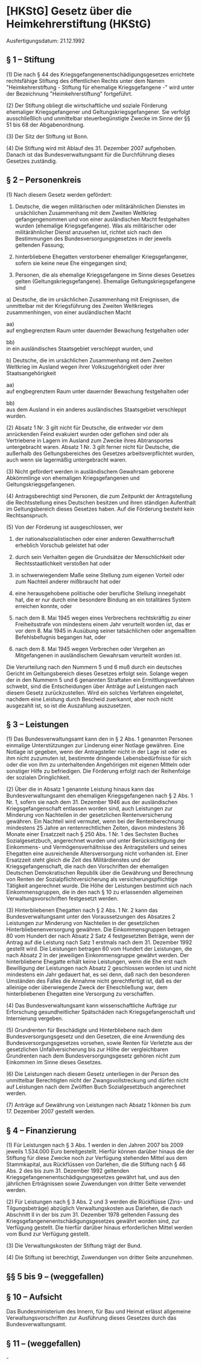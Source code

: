 # [HKStG] Gesetz über die Heimkehrerstiftung  (HKStG)

Ausfertigungsdatum: 21.12.1992

 

## § 1 – Stiftung

(1) Die nach § 44 des Kriegsgefangenenentschädigungsgesetzes errichtete rechtsfähige Stiftung des öffentlichen Rechts unter dem Namen "Heimkehrerstiftung - Stiftung für ehemalige Kriegsgefangene -" wird unter der Bezeichnung "Heimkehrerstiftung" fortgeführt.

(2) Der Stiftung obliegt die wirtschaftliche und soziale Förderung ehemaliger Kriegsgefangener und Geltungskriegsgefangener. Sie verfolgt ausschließlich und unmittelbar steuerbegünstigte Zwecke im Sinne der §§ 51 bis 68 der Abgabenordnung.

(3) Der Sitz der Stiftung ist Bonn.

(4) Die Stiftung wird mit Ablauf des 31. Dezember 2007 aufgehoben. Danach ist das Bundesverwaltungsamt für die Durchführung dieses Gesetzes zuständig.


## § 2 – Personenkreis

(1) Nach diesem Gesetz werden gefördert:

1. Deutsche, die wegen militärischen oder militärähnlichen Dienstes im ursächlichen Zusammenhang mit dem Zweiten Weltkrieg gefangengenommen und von einer ausländischen Macht festgehalten wurden (ehemalige Kriegsgefangene). Was als militärischer oder militärähnlicher Dienst anzusehen ist, richtet sich nach den Bestimmungen des Bundesversorgungsgesetzes in der jeweils geltenden Fassung;

2. hinterbliebene Ehegatten verstorbener ehemaliger Kriegsgefangener, sofern sie keine neue Ehe eingegangen sind;

3. Personen, die als ehemalige Kriegsgefangene im Sinne dieses Gesetzes gelten (Geltungskriegsgefangene). Ehemalige Geltungskriegsgefangene sind

a) Deutsche, die im ursächlichen Zusammenhang mit Ereignissen, die unmittelbar mit der Kriegsführung des Zweiten Weltkrieges zusammenhingen, von einer ausländischen Macht

aa)  
auf engbegrenztem Raum unter dauernder Bewachung festgehalten oder

bb)  
in ein ausländisches Staatsgebiet verschleppt wurden, und

b) Deutsche, die im ursächlichen Zusammenhang mit dem Zweiten Weltkrieg im Ausland wegen ihrer Volkszugehörigkeit oder ihrer Staatsangehörigkeit

aa)  
auf engbegrenztem Raum unter dauernder Bewachung festgehalten oder

bb)  
aus dem Ausland in ein anderes ausländisches Staatsgebiet verschleppt wurden.

(2) Absatz 1 Nr. 3 gilt nicht für Deutsche, die entweder vor dem anrückenden Feind evakuiert wurden oder geflohen sind oder als Vertriebene in Lagern im Ausland zum Zwecke ihres Abtransportes untergebracht waren. Absatz 1 Nr. 3 gilt ferner nicht für Deutsche, die außerhalb des Geltungsbereiches des Gesetzes arbeitsverpflichtet wurden, auch wenn sie lagermäßig untergebracht waren.

(3) Nicht gefördert werden in ausländischem Gewahrsam geborene Abkömmlinge von ehemaligen Kriegsgefangenen und Geltungskriegsgefangenen.

(4) Antragsberechtigt sind Personen, die zum Zeitpunkt der Antragstellung die Rechtsstellung eines Deutschen besitzen und ihren ständigen Aufenthalt im Geltungsbereich dieses Gesetzes haben. Auf die Förderung besteht kein Rechtsanspruch.

(5) Von der Förderung ist ausgeschlossen, wer

1. der nationalsozialistischen oder einer anderen Gewaltherrschaft erheblich Vorschub geleistet hat oder

2. durch sein Verhalten gegen die Grundsätze der Menschlichkeit oder Rechtsstaatlichkeit verstoßen hat oder

3. in schwerwiegendem Maße seine Stellung zum eigenen Vorteil oder zum Nachteil anderer mißbraucht hat oder

4. eine herausgehobene politische oder berufliche Stellung innegehabt hat, die er nur durch eine besondere Bindung an ein totalitäres System erreichen konnte, oder

5. nach dem 8. Mai 1945 wegen eines Verbrechens rechtskräftig zu einer Freiheitsstrafe von mindestens einem Jahr verurteilt worden ist, das er vor dem 8. Mai 1945 in Ausübung seiner tatsächlichen oder angemaßten Befehlsbefugnis begangen hat, oder

6. nach dem 8. Mai 1945 wegen Verbrechen oder Vergehen an Mitgefangenen in ausländischem Gewahrsam verurteilt worden ist.

Die Verurteilung nach den Nummern 5 und 6 muß durch ein deutsches Gericht im Geltungsbereich dieses Gesetzes erfolgt sein. Solange wegen der in den Nummern 5 und 6 genannten Straftaten ein Ermittlungsverfahren schwebt, sind die Entscheidungen über Anträge auf Leistungen nach diesem Gesetz zurückzustellen. Wird ein solches Verfahren eingeleitet, nachdem eine Leistung durch Bescheid zuerkannt, aber noch nicht ausgezahlt ist, so ist die Auszahlung auszusetzen.


## § 3 – Leistungen

(1) Das Bundesverwaltungsamt kann den in § 2 Abs. 1 genannten Personen einmalige Unterstützungen zur Linderung einer Notlage gewähren. Eine Notlage ist gegeben, wenn der Antragsteller nicht in der Lage ist oder es ihm nicht zuzumuten ist, bestimmte dringende Lebensbedürfnisse für sich oder die von ihm zu unterhaltenden Angehörigen mit eigenen Mitteln oder sonstiger Hilfe zu befriedigen. Die Förderung erfolgt nach der Reihenfolge der sozialen Dringlichkeit.

(2) Über die in Absatz 1 genannte Leistung hinaus kann das Bundesverwaltungsamt den ehemaligen Kriegsgefangenen nach § 2 Abs. 1 Nr. 1, sofern sie nach dem 31. Dezember 1946 aus der ausländischen Kriegsgefangenschaft entlassen worden sind, auch Leistungen zur Minderung von Nachteilen in der gesetzlichen Rentenversicherung gewähren. Ein Nachteil wird vermutet, wenn bei der Rentenberechnung mindestens 25 Jahre an rentenrechtlichen Zeiten, davon mindestens 36 Monate einer Ersatzzeit nach § 250 Abs. 1 Nr. 1 des Sechsten Buches Sozialgesetzbuch, angerechnet wurden und unter Berücksichtigung der Einkommens- und Vermögensverhältnisse des Antragstellers und seines Ehegatten eine ausreichende Altersversorgung nicht vorhanden ist. Einer Ersatzzeit steht gleich die Zeit des Militärdienstes und der Kriegsgefangenschaft, die nach den Vorschriften der ehemaligen Deutschen Demokratischen Republik über die Gewährung und Berechnung von Renten der Sozialpflichtversicherung als versicherungspflichtige Tätigkeit angerechnet wurde. Die Höhe der Leistungen bestimmt sich nach Einkommensgruppen, die in den nach § 10 zu erlassenden allgemeinen Verwaltungsvorschriften festgesetzt werden.

(3) Hinterbliebenen Ehegatten nach § 2 Abs. 1 Nr. 2 kann das Bundesverwaltungsamt unter den Voraussetzungen des Absatzes 2 Leistungen zur Minderung von Nachteilen in der gesetzlichen Hinterbliebenenversorgung gewähren. Die Einkommensgruppen betragen 80 vom Hundert der nach Absatz 2 Satz 4 festgesetzten Beträge, wenn der Antrag auf die Leistung nach Satz 1 erstmals nach dem 31. Dezember 1992 gestellt wird. Die Leistungen betragen 60 vom Hundert der Leistungen, die nach Absatz 2 in der jeweiligen Einkommensgruppe gewährt werden. Der hinterbliebene Ehegatte erhält keine Leistungen, wenn die Ehe erst nach Bewilligung der Leistungen nach Absatz 2 geschlossen worden ist und nicht mindestens ein Jahr gedauert hat, es sei denn, daß nach den besonderen Umständen des Falles die Annahme nicht gerechtfertigt ist, daß es der alleinige oder überwiegende Zweck der Eheschließung war, dem hinterbliebenen Ehegatten eine Versorgung zu verschaffen.

(4) Das Bundesverwaltungsamt kann wissenschaftliche Aufträge zur Erforschung gesundheitlicher Spätschäden nach Kriegsgefangenschaft und Internierung vergeben.

(5) Grundrenten für Beschädigte und Hinterbliebene nach dem Bundesversorgungsgesetz und den Gesetzen, die eine Anwendung des Bundesversorgungsgesetzes vorsehen, sowie Renten für Verletzte aus der gesetzlichen Unfallversicherung bis zur Höhe der vergleichbaren Grundrenten nach dem Bundesversorgungsgesetz gehören nicht zum Einkommen im Sinne dieses Gesetzes.

(6) Die Leistungen nach diesem Gesetz unterliegen in der Person des unmittelbar Berechtigten nicht der Zwangsvollstreckung und dürfen nicht auf Leistungen nach dem Zwölften Buch Sozialgesetzbuch angerechnet werden.

(7) Anträge auf Gewährung von Leistungen nach Absatz 1 können bis zum 17. Dezember 2007 gestellt werden.


## § 4 – Finanzierung

(1) Für Leistungen nach § 3 Abs. 1 werden in den Jahren 2007 bis 2009 jeweils 1.534.000 Euro bereitgestellt. Hierfür können darüber hinaus die der Stiftung für diese Zwecke noch zur Verfügung stehenden Mittel aus dem Stammkapital, aus Rückflüssen von Darlehen, die die Stiftung nach § 46 Abs. 2 des bis zum 31. Dezember 1992 geltenden Kriegsgefangenenentschädigungsgesetzes gewährt hat, und aus den jährlichen Erträgnissen sowie Zuwendungen von dritter Seite verwendet werden.

(2) Für Leistungen nach § 3 Abs. 2 und 3 werden die Rückflüsse (Zins- und Tilgungsbeträge) abzüglich Verwaltungskosten aus Darlehen, die nach Abschnitt II in der bis zum 31. Dezember 1978 geltenden Fassung des Kriegsgefangenenentschädigungsgesetzes gewährt worden sind, zur Verfügung gestellt. Die hierfür darüber hinaus erforderlichen Mittel werden vom Bund zur Verfügung gestellt.

(3) Die Verwaltungskosten der Stiftung trägt der Bund.

(4) Die Stiftung ist berechtigt, Zuwendungen von dritter Seite anzunehmen.


## §§ 5 bis 9 – (weggefallen)


## § 10 – Aufsicht

Das Bundesministerium des Innern, für Bau und Heimat erlässt allgemeine Verwaltungsvorschriften zur Ausführung dieses Gesetzes durch das Bundesverwaltungsamt.


## § 11 – (weggefallen)

\-
